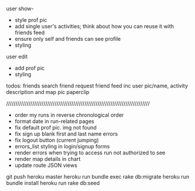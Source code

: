 user show-
- style prof pic
- add single user's activities; think about how you can reuse it with friends feed
- ensure only self and friends can see profile
- styling

user edit
- add prof pic
- styling


todos:
friends
search
friend request
friend feed
inc user pic/name, activity description and map pic
paperclip

/////////////////////////////////////////////////////////////////////////////


- order my runs in reverse chronological order
- format date in run-related pages
- fix default prof pic. img not found
- fix sign up blank first and last name errors
- fix logout button (current jumping)
- errors_list styling in login/signup forms
- render errors when trying to access run not authorized to see
- render map details in chart
- update route JSON views

git push heroku master
heroku run bundle exec rake db:migrate
heroku run bundle install
heroku run rake db:seed
